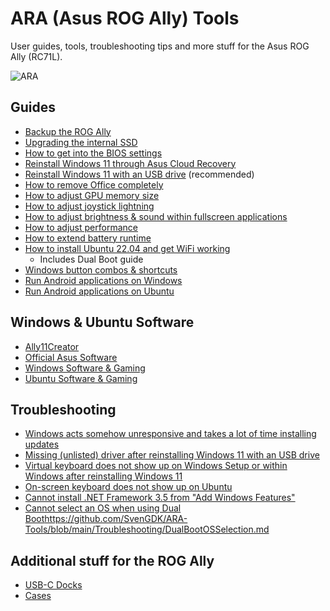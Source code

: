 # ARA (Asus ROG Ally) Tools 
User guides, tools, troubleshooting tips and more stuff for the Asus ROG Ally (RC71L).

![ARA](https://github.com/SvenGDK/ARA-Tools/assets/84620/84c68b76-d031-4b43-ba42-3ef68b489384)


## Guides
- [Backup the ROG Ally](https://github.com/SvenGDK/ARA-Tools/blob/main/Guides/BackupROGAlly.md)
- [Upgrading the internal SSD](https://github.com/SvenGDK/ARA-Tools/blob/main/Guides/UpgradeROGAlly.md)
- [How to get into the BIOS settings](https://github.com/SvenGDK/ARA-Tools/blob/main/Guides/EnterBIOS.md)
- [Reinstall Windows 11 through Asus Cloud Recovery](https://github.com/SvenGDK/ARA-Tools/blob/main/Guides/ReinstallWindows11CloudRecovery.md)
- [Reinstall Windows 11 with an USB drive](https://github.com/SvenGDK/ARA-Tools/blob/main/Guides/ReinstallWindows11USB.md) (recommended)
- [How to remove Office completely](https://github.com/SvenGDK/ARA-Tools/blob/main/Guides/RemoveOffice365.md)
- [How to adjust GPU memory size](https://github.com/SvenGDK/ARA-Tools/blob/main/Guides/ACAdjustGPUMemorySize.md)
- [How to adjust joystick lightning](https://github.com/SvenGDK/ARA-Tools/blob/main/Guides/ACAdjustLightning.md)
- [How to adjust brightness & sound within fullscreen applications](https://github.com/SvenGDK/ARA-Tools/blob/main/Guides/CCAdjustBrightnessAndSound.md)
- [How to adjust performance](https://github.com/SvenGDK/ARA-Tools/blob/main/Guides/CCAdjustPerformance.md)
- [How to extend battery runtime](https://github.com/SvenGDK/ARA-Tools/blob/main/Guides/ExtendBatteryRuntime.md)
- [How to install Ubuntu 22.04 and get WiFi working](https://github.com/SvenGDK/ARA-Tools/blob/main/Guides/Ubuntu22.04OnROGAlly.md)
  - Includes Dual Boot guide
- [Windows button combos & shortcuts](https://github.com/SvenGDK/ARA-Tools/blob/main/Guides/WinMacroShortcuts.md)
- [Run Android applications on Windows](https://github.com/SvenGDK/ARA-Tools/blob/main/Guides/WinSubsystemAndroid.md)
- [Run Android applications on Ubuntu](https://github.com/SvenGDK/ARA-Tools/blob/main/Guides/UbuntuAndroid.md)

## Windows & Ubuntu Software
- [Ally11Creator](https://github.com/SvenGDK/ARA-Tools/tree/main/Software%20%26%20Tools/ally11)
- [Official Asus Software](https://github.com/SvenGDK/ARA-Tools/blob/main/Software%20%26%20Tools/AsusTools.md)
- [Windows Software & Gaming](https://github.com/SvenGDK/ARA-Tools/blob/main/Software%20%26%20Tools/WinSoftware.md)
- [Ubuntu Software & Gaming](https://github.com/SvenGDK/ARA-Tools/blob/main/Software%20%26%20Tools/UbuntuSoftware.md)

## Troubleshooting
- [Windows acts somehow unresponsive and takes a lot of time installing updates](https://github.com/SvenGDK/ARA-Tools/blob/main/Troubleshooting/SlowOSRec.md)
- [Missing (unlisted) driver after reinstalling Windows 11 with an USB drive](https://github.com/SvenGDK/ARA-Tools/blob/main/Troubleshooting/MissingROGAllyDriver.md)
- [Virtual keyboard does not show up on Windows Setup or within Windows after reinstalling Windows 11](https://github.com/SvenGDK/ARA-Tools/blob/main/Troubleshooting/VirtualKeyboardFixWindows.md)
- [On-screen keyboard does not show up on Ubuntu](https://github.com/SvenGDK/ARA-Tools/blob/main/Troubleshooting/VirtualKeyboardFixUbuntu.md)
- [Cannot install .NET Framework 3.5 from "Add Windows Features"](https://github.com/SvenGDK/ARA-Tools/blob/main/Troubleshooting/OptionalFeaturesStuck.md)
- [Cannot select an OS when using Dual Boot](https://github.com/SvenGDK/ARA-Tools/blob/main/Troubleshooting/DualBootOSSelection.md)https://github.com/SvenGDK/ARA-Tools/blob/main/Troubleshooting/DualBootOSSelection.md

## Additional stuff for the ROG Ally
- [USB-C Docks](https://github.com/SvenGDK/ARA-Tools/blob/main/Other%20Stuff/USB-C-Docks.md)
- [Cases](https://github.com/SvenGDK/ARA-Tools/blob/main/Other%20Stuff/Cases.md)

